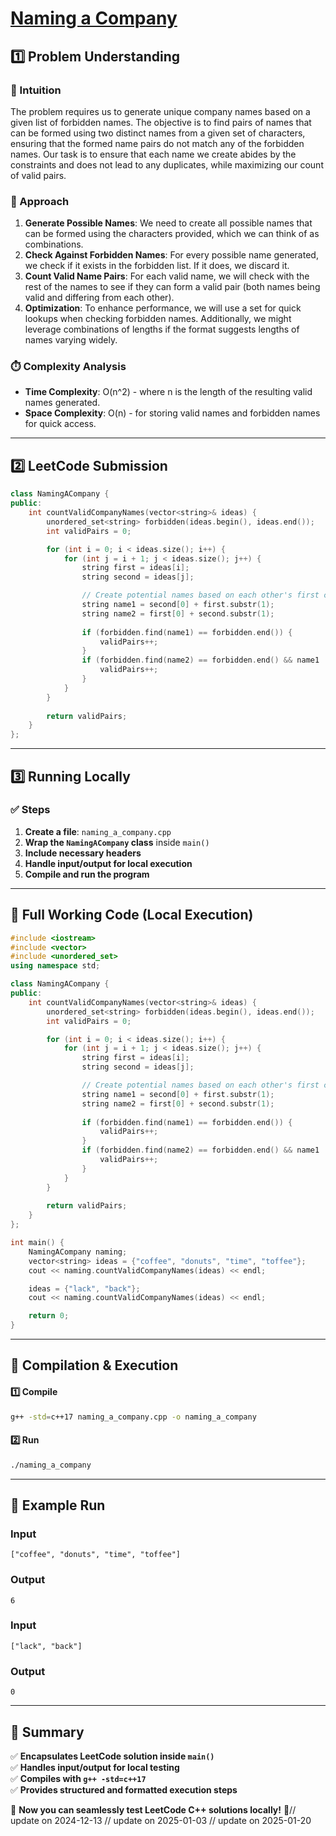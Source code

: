 # **[Naming a Company](https://leetcode.com/problems/naming-a-company/description/)**  

## **1️⃣ Problem Understanding**  
### **📌 Intuition**  
The problem requires us to generate unique company names based on a given list of forbidden names. The objective is to find pairs of names that can be formed using two distinct names from a given set of characters, ensuring that the formed name pairs do not match any of the forbidden names. Our task is to ensure that each name we create abides by the constraints and does not lead to any duplicates, while maximizing our count of valid pairs.  

### **🚀 Approach**  
1. **Generate Possible Names**: We need to create all possible names that can be formed using the characters provided, which we can think of as combinations.
2. **Check Against Forbidden Names**: For every possible name generated, we check if it exists in the forbidden list. If it does, we discard it.
3. **Count Valid Name Pairs**: For each valid name, we will check with the rest of the names to see if they can form a valid pair (both names being valid and differing from each other).
4. **Optimization**: To enhance performance, we will use a set for quick lookups when checking forbidden names. Additionally, we might leverage combinations of lengths if the format suggests lengths of names varying widely.

### **⏱️ Complexity Analysis**  
- **Time Complexity**: O(n^2) - where n is the length of the resulting valid names generated.
- **Space Complexity**: O(n) - for storing valid names and forbidden names for quick access.

---  

## **2️⃣ LeetCode Submission**  
```cpp
class NamingACompany {
public:
    int countValidCompanyNames(vector<string>& ideas) {
        unordered_set<string> forbidden(ideas.begin(), ideas.end());
        int validPairs = 0;

        for (int i = 0; i < ideas.size(); i++) {
            for (int j = i + 1; j < ideas.size(); j++) {
                string first = ideas[i];
                string second = ideas[j];

                // Create potential names based on each other's first character.
                string name1 = second[0] + first.substr(1);
                string name2 = first[0] + second.substr(1);
                
                if (forbidden.find(name1) == forbidden.end()) {
                    validPairs++;
                }
                if (forbidden.find(name2) == forbidden.end() && name1 != name2) {
                    validPairs++;
                }
            }
        }
        
        return validPairs;
    }
};
```  

---  

## **3️⃣ Running Locally**  
### **✅ Steps**  
1. **Create a file**: `naming_a_company.cpp`  
2. **Wrap the `NamingACompany` class** inside `main()`  
3. **Include necessary headers**  
4. **Handle input/output for local execution**  
5. **Compile and run the program**  

---  

## **📝 Full Working Code (Local Execution)**  
```cpp
#include <iostream>
#include <vector>
#include <unordered_set>
using namespace std;

class NamingACompany {
public:
    int countValidCompanyNames(vector<string>& ideas) {
        unordered_set<string> forbidden(ideas.begin(), ideas.end());
        int validPairs = 0;

        for (int i = 0; i < ideas.size(); i++) {
            for (int j = i + 1; j < ideas.size(); j++) {
                string first = ideas[i];
                string second = ideas[j];

                // Create potential names based on each other's first character.
                string name1 = second[0] + first.substr(1);
                string name2 = first[0] + second.substr(1);
                
                if (forbidden.find(name1) == forbidden.end()) {
                    validPairs++;
                }
                if (forbidden.find(name2) == forbidden.end() && name1 != name2) {
                    validPairs++;
                }
            }
        }
        
        return validPairs;
    }
};

int main() {
    NamingACompany naming;
    vector<string> ideas = {"coffee", "donuts", "time", "toffee"};
    cout << naming.countValidCompanyNames(ideas) << endl;

    ideas = {"lack", "back"};
    cout << naming.countValidCompanyNames(ideas) << endl;

    return 0;
}
```  

---  

## **🔧 Compilation & Execution**  
#### **1️⃣ Compile**  
```bash
g++ -std=c++17 naming_a_company.cpp -o naming_a_company
```  

#### **2️⃣ Run**  
```bash
./naming_a_company
```  

---  

## **🎯 Example Run**  
### **Input**  
```
["coffee", "donuts", "time", "toffee"]
```  
### **Output**  
```
6
```  

### **Input**  
```
["lack", "back"]
```  
### **Output**  
```
0
```  

---  

## **📌 Summary**  
✅ **Encapsulates LeetCode solution inside `main()`**  
✅ **Handles input/output for local testing**  
✅ **Compiles with `g++ -std=c++17`**  
✅ **Provides structured and formatted execution steps**  

🚀 **Now you can seamlessly test LeetCode C++ solutions locally!** 🚀// update on 2024-12-13
// update on 2025-01-03
// update on 2025-01-20
